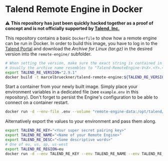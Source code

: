 # Talend Remote Engine in Docker

:warning: **This repository has just been quickly hacked together as a proof of concept and is not officially supported by [Talend, Inc.](https://github.com/Talend)**

This repository contains a basic `Dockerfile` to show how a remote engine can be run in Docker. In order to build this image, you have to log in to the [Talend Portal](https://portal.eu.cloud.talend.com/) and download the *Archive for Linux (tar.gz)* in the desired version into the `remote-engine/` subfolder.

```bash
# When setting the version, make sure the exact string is contained in the Talend Remote Engine archive's name
# Usually the archive name resembles to "Talend-RemoteEngine-V<X>.<Y>.<Z>-<BUILD_NUMBER>.tar.gz"
export TALEND_RE_VERSION="2.9.1"
docker build -t marcelbrueckner/talend-remote-engine:${TALEND_RE_VERSION} --build-arg TALEND_RE_VERSION=${TALEND_RE_VERSION} .
```

Start a container from your newly built image. Simply place your environment variables in a dedicated file (see `example.env` in this repository). Don't forget to persist the Engine's configuration to be able to connect on a container restart.

```bash
docker run -d --env-file .env --volume "remote-engine-data:/opt/talend/remote-engine/etc" marcelbrueckner/talend-remote-engine:${TALEND_RE_VERSION}
```

Alternatively export the values to your environment and pass them along.

```bash
export TALEND_RE_KEY="<Your super secret pairing key>"
export TALEND_RE_NAME="<Name of your Remote Engine>"
export TALEND_RE_DESC="<Some descriptive words>"
# One of eu, us, ap, us-west
export TALEND_RE_REGION=eu
docker run -d --env TALEND_RE_KEY --env TALEND_RE_NAME --env TALEND_RE_DESC --env TALEND_RE_REGION --volume "remote-engine-data:/opt/talend/remote-engine/etc" marcelbrueckner/talend-remote-engine:${TALEND_RE_VERSION}
```
